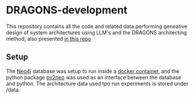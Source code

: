 # DRAGONS-development
This repository contains all the code and related data performing geneative design of system architectures using LLM's and the DRAGONS architecting method, also presented [in this repo](https://github.com/Ghipag/DRAGONS-development/tree/main)

## Setup
The [Neo4j](https://neo4j.com/) database was setup to run inside a [docker container](https://neo4j.com/docs/operations-manual/current/docker/), and the python package [py2neo](https://py2neo.org/2021.1/) was used as an interface between the database and python. The architecture data used tpo run experiments is stored under /data.
